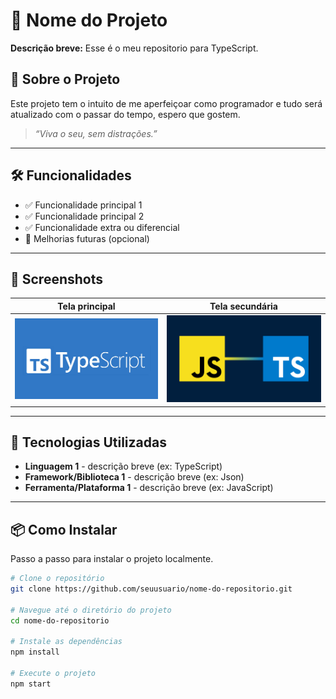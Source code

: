 # 🚀 Nome do Projeto

**Descrição breve:** Esse é o meu repositorio para TypeScript.

## 📖 Sobre o Projeto

Este projeto tem o intuito de me aperfeiçoar como programador e tudo será atualizado com o passar do tempo, espero que gostem. 

> _“Viva o seu, sem distrações.”_

---

## 🛠️ Funcionalidades

- ✅ Funcionalidade principal 1
- ✅ Funcionalidade principal 2
- ✅ Funcionalidade extra ou diferencial
- 🔧 Melhorias futuras (opcional)

---

## 📸 Screenshots
 

| Tela principal | Tela secundária |
|----------------|----------------|
| ![Tela 1](images/ts.jpg) | ![Tela 2](image/js-ts.png) |

---

## 🚀 Tecnologias Utilizadas

- **Linguagem 1** - descrição breve (ex: TypeScript)
- **Framework/Biblioteca 1** - descrição breve (ex: Json)
- **Ferramenta/Plataforma 1** - descrição breve (ex: JavaScript)

---

## 📦 Como Instalar

Passo a passo para instalar o projeto localmente.

```bash
# Clone o repositório
git clone https://github.com/seuusuario/nome-do-repositorio.git

# Navegue até o diretório do projeto
cd nome-do-repositorio

# Instale as dependências
npm install

# Execute o projeto
npm start
